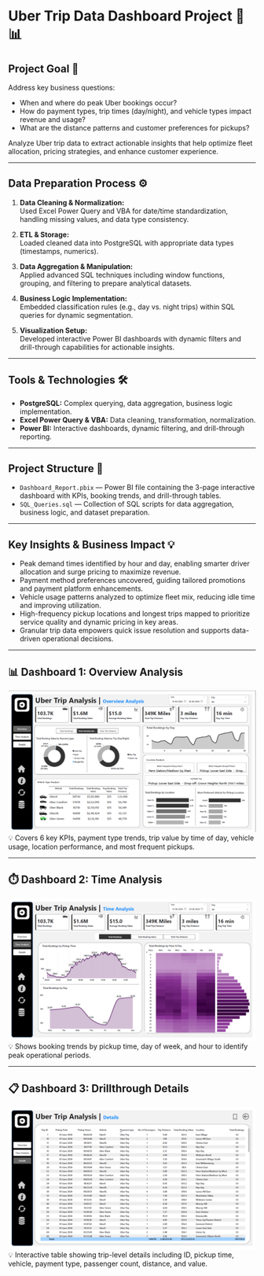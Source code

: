 # Uber Trip Data Dashboard Project 🚗📊

## Project Goal 🎯  
Address key business questions:  
- When and where do peak Uber bookings occur?  
- How do payment types, trip times (day/night), and vehicle types impact revenue and usage?  
- What are the distance patterns and customer preferences for pickups?  

Analyze Uber trip data to extract actionable insights that help optimize fleet allocation, pricing strategies, and enhance customer experience.

---

## Data Preparation Process ⚙️  

1. **Data Cleaning & Normalization:**  
   Used Excel Power Query and VBA for date/time standardization, handling missing values, and data type consistency.

2. **ETL & Storage:**  
   Loaded cleaned data into PostgreSQL with appropriate data types (timestamps, numerics).

3. **Data Aggregation & Manipulation:**  
   Applied advanced SQL techniques including window functions, grouping, and filtering to prepare analytical datasets.

4. **Business Logic Implementation:**  
   Embedded classification rules (e.g., day vs. night trips) within SQL queries for dynamic segmentation.

5. **Visualization Setup:**  
   Developed interactive Power BI dashboards with dynamic filters and drill-through capabilities for actionable insights.


---

## Tools & Technologies 🛠️  
- **PostgreSQL:** Complex querying, data aggregation, business logic implementation.  
- **Excel Power Query & VBA:** Data cleaning, transformation, normalization.  
- **Power BI:** Interactive dashboards, dynamic filtering, and drill-through reporting.

---

## Project Structure 📁  
- `Dashboard_Report.pbix` — Power BI file containing the 3-page interactive dashboard with KPIs, booking trends, and drill-through tables.  
- `SQL_Queries.sql` — Collection of SQL scripts for data aggregation, business logic, and dataset preparation.  

---

## Key Insights & Business Impact 💡  
- Peak demand times identified by hour and day, enabling smarter driver allocation and surge pricing to maximize revenue.  
- Payment method preferences uncovered, guiding tailored promotions and payment platform enhancements.  
- Vehicle usage patterns analyzed to optimize fleet mix, reducing idle time and improving utilization.  
- High-frequency pickup locations and longest trips mapped to prioritize service quality and dynamic pricing in key areas.  
- Granular trip data empowers quick issue resolution and supports data-driven operational decisions.

---

## 📊 Dashboard 1: Overview Analysis  
![Dashboard 1](https://github.com/Yashraaj2002/Uber-Data-Analysis/blob/main/Uber%20Dashboard%201.png)  
💡 Covers 6 key KPIs, payment type trends, trip value by time of day, vehicle usage, location performance, and most frequent pickups.

---

## ⏱️ Dashboard 2: Time Analysis  
![Dashboard 2](https://github.com/Yashraaj2002/Uber-Data-Analysis/blob/main/Uber%20Dashboard%202.png)  
💡 Shows booking trends by pickup time, day of week, and hour to identify peak operational periods.

---

## 📋 Dashboard 3: Drillthrough Details  
![Dashboard 3](https://github.com/Yashraaj2002/Uber-Data-Analysis/blob/main/Uber%20Dashboard%203.png)  
💡 Interactive table showing trip-level details including ID, pickup time, vehicle, payment type, passenger count, distance, and value.

